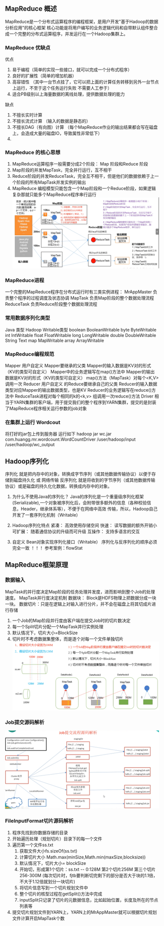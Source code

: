 ## MapReduce 概述
MapReduce是一个分布式运算程序的编程框架，是用户开发"基于Hadoop的数据分析应用"的核心框架
核心功能是将用户编写的业务逻辑代码和自带默认组件整合成一个完整的分布式运算程序，并发运行在一个Hadoop集群上。

### MapReduce 优缺点
优点 
1. 易于编程（简单的实现一些接口，就可以完成一个分布式程序）
2. 良好的扩展性（简单的增加机器）
3. 高容错性 （其中一台节点挂了，它可以把上面的计算任务转移到另外一台节点上运行，不至于这个任务运行失败 不需要人工参于）
4. 适合PB级别以上海量数据的离线处理，提供数据处理的能力

缺点
1. 不擅长实时计算
2. 不擅长流式计算 （输入的数据是静态的）
3. 不擅长DAG（有向图）计算 （每个MapReduce作业的输出结果都会写在磁盘上，会造成大量的磁盘IO，导致属性非常低下）
4. 

### MapReduce 的核心思想
1. MapReduce运算程序一般需要分成2个阶段： Map 阶段和Reduce 阶段
2. Map阶段的并发MapTask，完全并行运行，互不相干
3. Reduce阶段的并发ReduceTask，完全互不相干，但是他们的数据依赖于上一个阶段的所有MapTask并发实例的输出
4. MapReduce 编程模型只能包含一个Map阶段和一个Reduce阶段，如果逻辑复杂那就只能多个MapReduce程序串行运行
![](imgs/001MapReduce编程核心思想.png)

### MapReduce进程
一个完整的MapReduce程序在分布式运行时有三类实例进程：
MrAppMaster 负责整个程序的过程调度及状态协调
MapTask 负责Map阶段的整个数据处理流程
ReduceTask  负责Reduce阶段整个数据处理流程

### 常用数据序列化类型
Java 类型    Hadoop Writable类型
boolean        BooleanWritable
byte            ByteWritable
int             IntWritable
float           FloatWritable
long            LongWritable
double          DoubleWritable
String          Text
map             MapWritable
array           ArrayWritable


### MapReduce编程规范
Mapper 
    用户自定义 Mapper要继承的父类
    Mapper的输入数据是KV对的形式（KV的类型可自定义）
    Mapper中的业务逻辑写在map()方法中
    Mapper的输出数据是KV对的形式（KV的类型可自定义）
    map()方法（MapTask）对每个<K,V>调用一次
Reducer 
    用户自定义 的Reduce要继承自己的父类
    Reducer的输入数据类型对应Mapper的输出数据类型，也是KV 
    Reducer的业务逻辑写在reduce()方法中
    ReduceTask进程对每个相同的k的<k,v> 组调用一次reduce()方法
Driver
    相当于YARN集群的客户端，用于提交我们的整个程序到YARN集群，提交的是封装了MapReduce程序相关运行参数的job对象

### 在集群上运行 Wordcout 
将打好的jar包上传到服务器 运行如下
hadoop jar wc.jar com.huangg.mr.wordcount.WordCountDriver /user/hadoop/input /user/hadoop/wc_output

## Hadoop序列化
序列化 就是把内存中的对象，转换成字节序列（或其他数据传输协议）以便于存储到磁盘持久化 或 网络传输
反序列化 就是将收到的字节序列（或其他数据传输协议）或是磁盘的持久化化数据，转换成内存中的对象。

1. 为什么不使用Java的序列化？
Java的序列化是一个重量级序列化框架(Serializable),一个对象被序列化后，会附带很多额外的信息（各种校验信息，Header，继承体系等），不便于在网络中高效
传输，所以，Hadoop自己开发了一套序列化机制（Writable）

2. Hadoop序列化特点
紧凑： 高效使用存储空间
快速： 读写数据的额外开销小
可扩展： 随着通信协议的升级而可升级
互操作： 支持多语言的交互

3. 自定义 Bean对象实现序列化接口（Writable）
序列化与反序列化的顺序必须完全一致 ！！！
参考案例：flowStat 

## MapReduce框架原理 
### 数据输入
MapTask的并行度决定Map阶段的任务处理并发度，进而影响到整个Job的处理速度。
MapTask并行度决定机制
    数据块： Block是HDFS物理上把数据分成一块一块。
    数据切片：只是在逻辑上对输入进行分片，并不会在磁盘上将其切成片进行存储
1. 一个Job的Map阶段并行度由客户端在提交Job时的切片数决定
2. 每一个Split切片分配一个MapTask并行实例处理
3. 默认情况下，切片大小=BlockSize
4. 切片时不考虑数据集整体，而是逐个对每一个文件单独切片
![](imgs/数据切片与MapTask并行度决定机制.png)

### Job提交源码解析
![](imgs/003Job提交源码解析.png)


### FileInputFormat切片源码解析
1. 程序先找到你数据存储的目录
2. 开始遍历处理（规划切片）目录下的每一个文件
3. 遍历第一个文件ss.txt
   1) 获取文件大小fs.sizeOf(ss.txt)
   2) 计算切片大小 Math.max(minSize,Math.min(maxSize,blocksize))
   3) 默认情况下，切片大小= blockSize
   4) 开始切，形成第1个切片：ss.txt -- 0:128M 第2个切片256M 第三个切片256-300M
      (每次切片时，fjtb要判断切完剩下的部分是否大于块的1.1倍，不大于1.12倍就划分一块切片)
   5) 将切片信息写到一个切片规划文件中
   6) 整个切片的核型过程在getSplit()方法中完成
   7) inputSplit只记录了切片的元数据信息，比如起始位置，长度及所在的节点列表等
4. 提交切片规划文件到YARN上，YARN上的MrAppMaster就可以根据切片规划文件计算开启MapTask个数


















